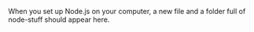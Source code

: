 When you set up Node.js on your computer, a new file and a folder full of node-stuff should appear here.
